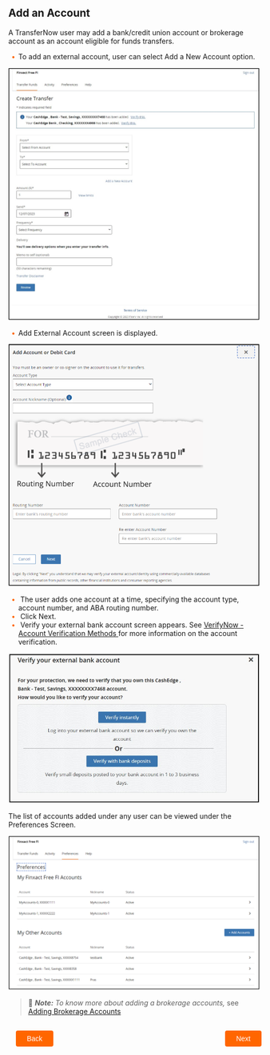 ## Add an Account 

A TransferNow user may add a bank/credit union account or brokerage account as an account eligible for funds transfers.  

<div class="card-body">
<ul>
<li>To add an external account, user can select Add a New Account option. </li>
</ul>
</div> 


<center>

![Image](../../assets/images/add-an-account-create-transfer.png) <br />


</center>

<div class="card-body">
<ul>
<li>Add External Account screen is displayed. </li>
</ul>
</div> 


<center>

![Image](../../assets/images/add-account-debit-card.png) <br />


</center>


<div class="card-body">
    <ul>
        <li>
            The user adds one account at a time, specifying the account type, account number, and ABA routing number.
        </li>
        <li>
            Click Next.
        </li>
        <li>
            Verify your external bank account screen appears. See 
            <a href="../VerifyNow/?path=docs/verifynow-account-verification-method.md&branch=develop">
            VerifyNow - Account Verification Methods 
            </a> 
            for more information on the account verification. 
        </li>
    </ul>
</div> 


<center>

![Image](../../assets/images/verify-external-account.png) <br />


</center>


The list of accounts added under any user can be viewed under the Preferences Screen. 


<center>

![Image](../../assets/images/add-an-account-preferences.png) <br />


</center>


<!-- theme: info -->

> :memo: _**Note:** To know more about adding a brokerage accounts,_ see [Adding Brokerage Accounts](?path=docs/transfer-via-bank-accounts/add_brokerage.md)


<div class="add-an-account-button-container">
    <br>
    <div class="add-an-account-left-button">
        <a href="?path=docs/transfer-via-bank-accounts/transfer-via-bank-accounts.md">Back</a>
    </div>
    <div class="add-an-account-right-button">
        <a href="?path=docs/transfer-via-bank-accounts/account_verification.md">Next</a>
    </div>
</div>
<style>
    .add-an-account-button-container {
        position: relative;
        width: 100%;
        height: 30px;
        font-family: sans-serif;
        margin: 0px 15px;
    }
    .add-an-account-left-button a,
    .add-an-account-right-button a{
        position: absolute;
        display: inline;
        border: 0px;
        background: rgb(255, 102, 0);
        color: rgb(255, 255, 255);
        padding: 8px 22px;
        cursor: pointer;
        border-radius: 4px;                                
        text-align: center;
        text-decoration: none;
        transition: all 0.3s ease;
    }
    .add-an-account-left-button a{ 
        left: 0;
    }
    .add-an-account-right-button a{
        right: 12px;
    }
    .add-an-account-left-button a:hover,
    .add-an-account-right-button a:hover {
        color: #f60;
        background-color: white;
        border: 2px solid #f60;
    }
    .card-body ul {
        list-style: none;
        padding-left: 20px;
    }
    .card-body ul li::before {
        content: "\2022";
        font-size: 1em;
        color: #f60;
        display: inline-block;
        width: 1em;
        margin-left: -1em;
    }
</style>
